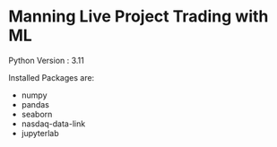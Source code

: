 # Manning Live Project Trading with ML

Python Version : 3.11

Installed Packages are:
- numpy
- pandas
- seaborn
- nasdaq-data-link
- jupyterlab